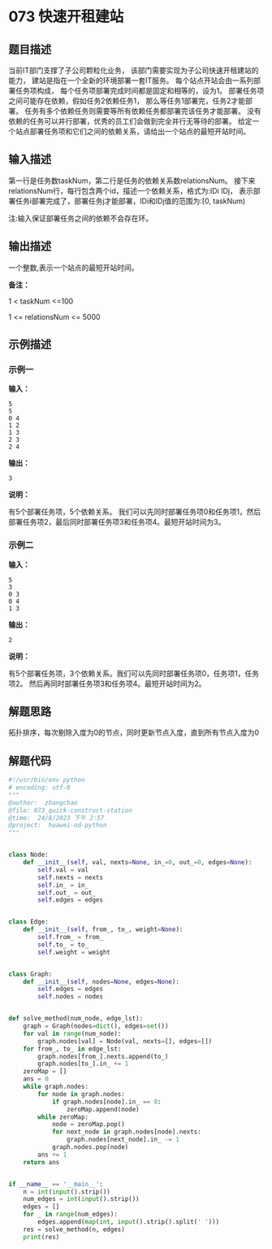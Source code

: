 # 073 快速开租建站

## 题目描述

当前IT部门支撑了子公司颗粒化业务，
该部门需要实现为子公司快速开租建站的能力，
建站是指在一个全新的环境部署一套IT服务。
每个站点开站会由一系列部署任务项构成，
每个任务项部署完成时间都是固定和相等的，设为1。
部署任务项之间可能存在依赖，假如任务2依赖任务1，
那么等任务1部署完，任务2才能部署。
任务有多个依赖任务则需要等所有依赖任务都部署完该任务才能部署。
没有依赖的任务可以并行部署，优秀的员工们会做到完全并行无等待的部署。
给定一个站点部署任务项和它们之间的依赖关系，请给出一个站点的最短开站时间。
## 输入描述
第一行是任务数taskNum，第二行是任务的依赖关系数relationsNum。
接下来relationsNum行，每行包含两个id，描述一个依赖关系，格式为:IDi IDj，
表示部署任务i部署完成了，部署任务j才能部署，IDi和IDj值的范围为:[0, taskNum)

注:输入保证部署任务之间的依赖不会存在环。




## 输出描述
一个整数,表示一个站点的最短开站时间。

**备注：**

1 < taskNum <=100

1 <= relationsNum <= 5000

## 示例描述

### 示例一

**输入：**
```text
5
5
0 4
1 2
1 3
2 3
2 4
```

**输出：**
```text
3
```

**说明：**

有5个部署任务项，5个依赖关系。
我们可以先同时部署任务项0和任务项1，然后部署任务项2，最后同时部署任务项3和任务项4。最短开站时间为3。

### 示例二

**输入：**
```text
5
3
0 3
0 4
1 3
```

**输出：**
```text
2
```
**说明：**

有5个部署任务项，3个依赖关系。我们可以先同时部署任务项0，任务项1，任务项2。
然后再同时部署任务项3和任务项4。最短开站时间为2。

## 解题思路
拓扑排序，每次剔除入度为0的节点，同时更新节点入度，直到所有节点入度为0
## 解题代码

```python
#!/usr/bin/env python
# encoding: utf-8
"""
@author:  zhangchao
@file: 073_quick-construct-station
@time:  24/8/2023 下午 2:57
@project:  huawei-od-python 
"""


class Node:
    def __init__(self, val, nexts=None, in_=0, out_=0, edges=None):
        self.val = val
        self.nexts = nexts
        self.in_ = in_
        self.out_ = out_
        self.edges = edges


class Edge:
    def __init__(self, from_, to_, weight=None):
        self.from_ = from_
        self.to_ = to_
        self.weight = weight


class Graph:
    def __init__(self, nodes=None, edges=None):
        self.edges = edges
        self.nodes = nodes


def solve_method(num_node, edge_lst):
    graph = Graph(nodes=dict(), edges=set())
    for val in range(num_node):
        graph.nodes[val] = Node(val, nexts=[], edges=[])
    for from_, to_ in edge_lst:
        graph.nodes[from_].nexts.append(to_)
        graph.nodes[to_].in_ += 1
    zeroMap = []
    ans = 0
    while graph.nodes:
        for node in graph.nodes:
            if graph.nodes[node].in_ == 0:
                zeroMap.append(node)
        while zeroMap:
            node = zeroMap.pop()
            for next_node in graph.nodes[node].nexts:
                graph.nodes[next_node].in_ -= 1
            graph.nodes.pop(node)
        ans += 1
    return ans


if __name__ == '__main__':
    n = int(input().strip())
    num_edges = int(input().strip())
    edges = []
    for _ in range(num_edges):
        edges.append(map(int, input().strip().split(' ')))
    res = solve_method(n, edges)
    print(res)

```

